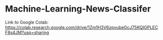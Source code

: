 # Machine-Learning-News-Classifer
Link to Google Colab: https://colab.research.google.com/drive/1Zm1H3V6zpvubeGcJ75KQIGPLECF8s4JM?usp=sharing
